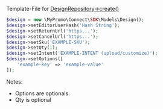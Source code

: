 Template-File for [DesignRepository->create()][DesignRepository]

```php
$design = new \MyPromo\Connect\SDK\Models\Design();
$design->setEditorUserHash('Hash String');
$design->setReturnUrl('https...');
$design->setCancelUrl('https...');
$design->setSku('EXAMPLE-SKU');
$design->setQty(1);
$design->setIntent('EXAMPLE-INTENT (upload/customize)');
$design->setOptions([
    'example-key' => 'example-value'
]);
```

Notes:  

* Options are optionals.
* Qty is optional


[DesignRepository]: ../Repositories/DesignRepository.md
